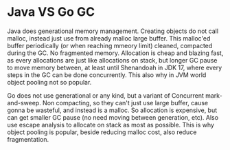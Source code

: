 # Java VS Go GC

Java does generational memory management. Creating objects do not call malloc, instead just use from already malloc large buffer. This malloc'ed buffer periodically (or when reaching mmeory limit) cleaned, compacted during the GC. No fragmented memory. Allocation is cheap and blazing fast, as every allocations are just like allocations on stack, but longer GC pause to move memory between, at least until Shenandoah in JDK 17, where every steps in the GC can be done concurrently. This also why in JVM world object pooling not so popular.

Go does not use generational or any kind, but a variant of Concurrent mark-and-sweep. Non compacting, so they can't just use large buffer, cause gonna be wasteful, and instead is a malloc. So allocation is expensive, but can get smaller GC pause (no need moving between generation, etc). Also use escape analysis to allocate on stack as most as possible. This is why object pooling is popular, beside reducing malloc cost, also reduce fragmentation.
